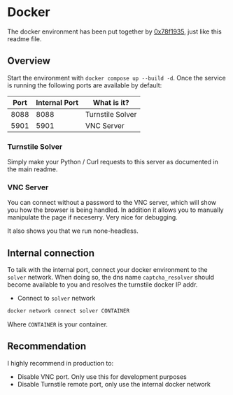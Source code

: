 # Docker

The docker environment has been put together by [0x78f1935](https://github.com/0x78f1935), just like this readme file.

## Overview

Start the environment with `docker compose up --build -d`. Once the service is running the following ports are available by default:

| Port | Internal Port | What is it?      |
| ---- | ------------- | ---------------- |
| 8088 | 8088          | Turnstile Solver |
| 5901 | 5901          | VNC Server       |

### Turnstile Solver

Simply make your Python / Curl requests to this server as documented in the main readme.

### VNC Server

You can connect without a password to the VNC server, which will show you how the browser is being handled. In addition it allows you to manually manipulate the page if neceserry. Very nice for debugging.

It also shows you that we run none-headless.

## Internal connection

To talk with the internal port, connect your docker environment to the `solver` network. When doing so, the dns name `captcha_resolver` should become available to you and resolves the turnstile docker IP addr.

- Connect to `solver` network

```sh
docker network connect solver CONTAINER
```

Where `CONTAINER` is your container.

## Recommendation

I highly recommend in production to:

- Disable VNC port. Only use this for development purposes
- Disable Turnstile remote port, only use the internal docker network
